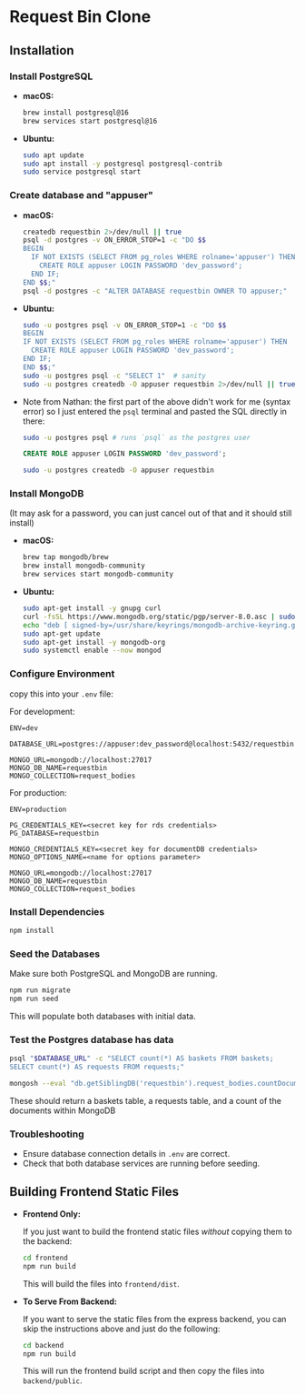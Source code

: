 # Request Bin Clone

## Installation

### Install PostgreSQL

- **macOS:**

  ```sh
  brew install postgresql@16
  brew services start postgresql@16
  ```

- **Ubuntu:**

  ```sh
  sudo apt update
  sudo apt install -y postgresql postgresql-contrib
  sudo service postgresql start
  ```

### Create database and "appuser"

- **macOS:**

  ```sh
  createdb requestbin 2>/dev/null || true
  psql -d postgres -v ON_ERROR_STOP=1 -c "DO $$
  BEGIN
    IF NOT EXISTS (SELECT FROM pg_roles WHERE rolname='appuser') THEN
      CREATE ROLE appuser LOGIN PASSWORD 'dev_password';
    END IF;
  END $$;"
  psql -d postgres -c "ALTER DATABASE requestbin OWNER TO appuser;"
  ```

- **Ubuntu:**

  ```sh
  sudo -u postgres psql -v ON_ERROR_STOP=1 -c "DO $$
  BEGIN
  IF NOT EXISTS (SELECT FROM pg_roles WHERE rolname='appuser') THEN
    CREATE ROLE appuser LOGIN PASSWORD 'dev_password';
  END IF;
  END $$;"
  sudo -u postgres psql -c "SELECT 1"  # sanity
  sudo -u postgres createdb -O appuser requestbin 2>/dev/null || true
  ```

- Note from Nathan: the first part of the above didn't work for me (syntax error) so I just entered the `psql` terminal and pasted the SQL directly in there:

  ```sh
  sudo -u postgres psql # runs `psql` as the postgres user
  ```

  ```sql
  CREATE ROLE appuser LOGIN PASSWORD 'dev_password';
  ```

  ```sh
  sudo -u postgres createdb -O appuser requestbin
  ```

### Install MongoDB

(It may ask for a password, you can just cancel out of that and it should still install)

- **macOS:**

  ```sh
  brew tap mongodb/brew
  brew install mongodb-community
  brew services start mongodb-community
  ```

- **Ubuntu:**

  ```sh
  sudo apt-get install -y gnupg curl
  curl -fsSL https://www.mongodb.org/static/pgp/server-8.0.asc | sudo gpg --dearmor -o /usr/share/keyrings/mongodb-archive-keyring.gpg
  echo "deb [ signed-by=/usr/share/keyrings/mongodb-archive-keyring.gpg ] https://repo.mongodb.org/apt/ubuntu $(lsb_release -cs)/mongodb-org/8.0 multiverse" | sudo tee /etc/apt/sources.list.d/mongodb-org-8.0.list
  sudo apt-get update
  sudo apt-get install -y mongodb-org
  sudo systemctl enable --now mongod
  ```

### Configure Environment

copy this into your `.env` file:

For development:

```text
ENV=dev

DATABASE_URL=postgres://appuser:dev_password@localhost:5432/requestbin

MONGO_URL=mongodb://localhost:27017
MONGO_DB_NAME=requestbin
MONGO_COLLECTION=request_bodies
```

For production:

```text
ENV=production

PG_CREDENTIALS_KEY=<secret key for rds credentials>
PG_DATABASE=requestbin

MONGO_CREDENTIALS_KEY=<secret key for documentDB credentials>
MONGO_OPTIONS_NAME=<name for options parameter>

MONGO_URL=mongodb://localhost:27017
MONGO_DB_NAME=requestbin
MONGO_COLLECTION=request_bodies
```

### Install Dependencies

```sh
npm install
```

### Seed the Databases

Make sure both PostgreSQL and MongoDB are running.

```sh
npm run migrate
npm run seed
```

This will populate both databases with initial data.

### Test the Postgres database has data

```sh
psql "$DATABASE_URL" -c "SELECT count(*) AS baskets FROM baskets;
SELECT count(*) AS requests FROM requests;"

mongosh --eval "db.getSiblingDB('requestbin').request_bodies.countDocuments()"
```

These should return a baskets table, a requests table, and a count of the documents within MongoDB

### Troubleshooting

- Ensure database connection details in `.env` are correct.
- Check that both database services are running before seeding.

## Building Frontend Static Files

- **Frontend Only:**

  If you just want to build the frontend static files _without_ copying them to the backend:

  ```sh
  cd frontend
  npm run build
  ```

  This will build the files into `frontend/dist`.

- **To Serve From Backend:**

  If you want to serve the static files from the express backend, you can skip the instructions above and just do the following:

  ```sh
  cd backend
  npm run build
  ```

  This will run the frontend build script and then copy the files into `backend/public`.
